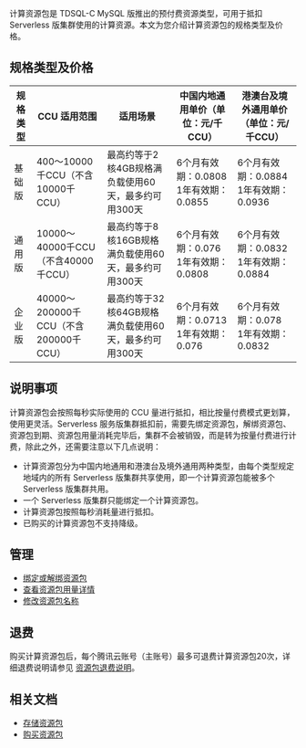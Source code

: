 ﻿计算资源包是 TDSQL-C MySQL 版推出的预付费资源类型，可用于抵扣 Serverless 版集群使用的计算资源。本文为您介绍计算资源包的规格类型及价格。
## 规格类型及价格
|规格类型|CCU 适用范围|适用场景|中国内地通用单价（单位：元/千CCU）|港澳台及境外通用单价（单位：元/千CCU）|
| ---- | ---- |---|---|---|
| 基础版|400～10000千CCU（不含10000千CCU）| 最高约等于2核4GB规格满负载使用60天，最多约可用300天 | 6个月有效期：0.0808<br>1年有效期：0.0855  | 6个月有效期：0.0884<br>1年有效期：0.0936  | 
| 通用版 |10000～40000千CCU（不含40000千CCU）|最高约等于8核16GB规格满负载使用60天，最多约可用300天|6个月有效期：0.076<br>1年有效期：0.0808 | 6个月有效期：0.0832<br>1年有效期：0.0884 | 
| 企业版 | 40000～200000千CCU（不含200000千CCU）| 最高约等于32核64GB规格满负载使用60天，最多约可用300天 |6个月有效期：0.0713<br>1年有效期：0.076 | 6个月有效期：0.078<br>1年有效期：0.0832 |

## 说明事项
计算资源包会按照每秒实际使用的 CCU 量进行抵扣，相比按量付费模式更划算，使用更灵活。Serverless 服务版集群抵扣前，需要先绑定资源包，解绑资源包、资源包到期、资源包用量消耗完毕后，集群不会被销毁，而是转为按量付费进行计费，除此之外，还需要注意以下几点说明：
- 计算资源包分为中国内地通用和港澳台及境外通用两种类型，由每个类型规定地域内的所有 Serverless 版集群共享使用，即一个计算资源包能被多个 Serverless 版集群共用。
- 一个 Serverless 版集群只能绑定一个计算资源包。
- 计算资源包按照每秒消耗量进行抵扣。
- 已购买的计算资源包不支持降级。

## 管理
- [绑定或解绑资源包](https://cloud.tencent.com/document/product/1003/92592)
- [查看资源包用量详情](https://cloud.tencent.com/document/product/1003/92593)
- [修改资源包名称](https://cloud.tencent.com/document/product/1003/92594)

## 退费
购买计算资源包后，每个腾讯云账号（主账号）最多可退费计算资源包20次，详细退费说明请参见 [资源包退费说明](https://cloud.tencent.com/document/product/1003/92595)。

## 相关文档
- [存储资源包](https://cloud.tencent.com/document/product/1003/92590)
- [购买资源包](https://cloud.tencent.com/document/product/1003/92591)

